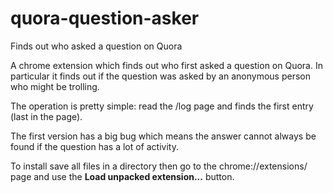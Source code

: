 # quora-question-asker
Finds out who asked a question on Quora

A chrome extension which finds out who first asked a question on 
Quora. In particular it finds out if the question was asked by an anonymous person who might be trolling.

The operation is pretty simple: read the /log page and finds the first entry (last in the page).

The first version has a big bug which means the answer cannot always be found if the question has a lot of activity. 

To install save all files in a directory then go to the chrome://extensions/ page and use the **Load unpacked extension...** button.

